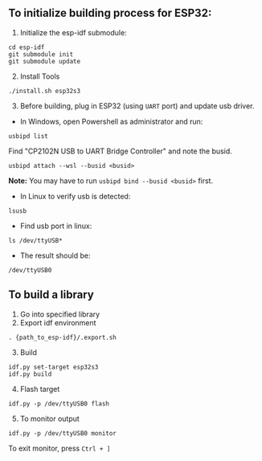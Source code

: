 ## To initialize building process for ESP32:
1. Initialize the esp-idf submodule:
```
cd esp-idf
git submodule init
git submodule update
```

2. Install Tools
```
./install.sh esp32s3
```

3. Before building, plug in ESP32 (using `UART` port) and update usb driver.
- In Windows, open Powershell as administrator and run:
```
usbipd list
```
Find "CP2102N USB to UART Bridge Controller" and note the busid.
```
usbipd attach --wsl --busid <busid>
```

**Note:** You may have to run `usbipd bind --busid <busid>` first.

- In Linux to verify usb is detected:
```
lsusb
```
- Find usb port in linux:
```
ls /dev/ttyUSB*
```
- The result should be:
```
/dev/ttyUSB0
```

## To build a library
1. Go into specified library
2. Export idf environment
```
. {path_to_esp-idf}/.export.sh
```
3. Build
```
idf.py set-target esp32s3
idf.py build
```
4. Flash target
```
idf.py -p /dev/ttyUSB0 flash
```
5. To monitor output
```
idf.py -p /dev/ttyUSB0 monitor
```
To exit monitor, press `Ctrl + ]`
